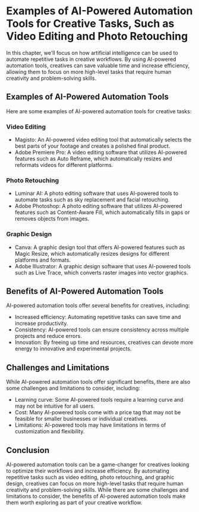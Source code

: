 # Examples of AI-Powered Automation Tools for Creative Tasks, Such as Video Editing and Photo Retouching

In this chapter, we'll focus on how artificial intelligence can be used to automate repetitive tasks in creative workflows. By using AI-powered automation tools, creatives can save valuable time and increase efficiency, allowing them to focus on more high-level tasks that require human creativity and problem-solving skills.

Examples of AI-Powered Automation Tools
---------------------------------------

Here are some examples of AI-powered automation tools for creative tasks:

### Video Editing

* Magisto: An AI-powered video editing tool that automatically selects the best parts of your footage and creates a polished final product.
* Adobe Premiere Pro: A video editing software that utilizes AI-powered features such as Auto Reframe, which automatically resizes and reformats videos for different platforms.

### Photo Retouching

* Luminar AI: A photo editing software that uses AI-powered tools to automate tasks such as sky replacement and facial retouching.
* Adobe Photoshop: A photo editing software that utilizes AI-powered features such as Content-Aware Fill, which automatically fills in gaps or removes objects from images.

### Graphic Design

* Canva: A graphic design tool that offers AI-powered features such as Magic Resize, which automatically resizes designs for different platforms and formats.
* Adobe Illustrator: A graphic design software that uses AI-powered tools such as Live Trace, which converts raster images into vector graphics.

Benefits of AI-Powered Automation Tools
---------------------------------------

AI-powered automation tools offer several benefits for creatives, including:

* Increased efficiency: Automating repetitive tasks can save time and increase productivity.
* Consistency: AI-powered tools can ensure consistency across multiple projects and reduce errors.
* Innovation: By freeing up time and resources, creatives can devote more energy to innovative and experimental projects.

Challenges and Limitations
--------------------------

While AI-powered automation tools offer significant benefits, there are also some challenges and limitations to consider, including:

* Learning curve: Some AI-powered tools require a learning curve and may not be intuitive for all users.
* Cost: Many AI-powered tools come with a price tag that may not be feasible for smaller businesses or individual creatives.
* Limitations: AI-powered tools may have limitations in terms of customization and flexibility.

Conclusion
----------

AI-powered automation tools can be a game-changer for creatives looking to optimize their workflows and increase efficiency. By automating repetitive tasks such as video editing, photo retouching, and graphic design, creatives can focus on more high-level tasks that require human creativity and problem-solving skills. While there are some challenges and limitations to consider, the benefits of AI-powered automation tools make them worth exploring as part of your creative workflow.



